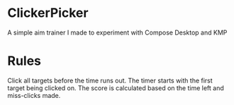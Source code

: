 # ClickerPicker

A simple aim trainer I made to experiment with Compose Desktop and KMP

# Rules

Click all targets before the time runs out. The timer starts with the first target being clicked on. The score is calculated based on the time left and miss-clicks made.
